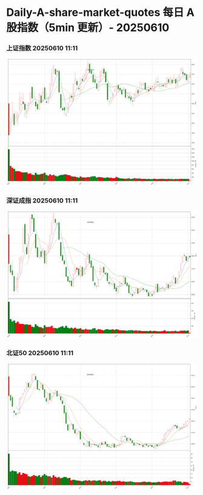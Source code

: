 
# Daily-A-share-market-quotes 每日 A 股指数（5min 更新）- 20250610

### 上证指数 20250610 11:11
![](./fig/2025/6/20250610-sh000001.png)

### 深证成指 20250610 11:11
![](./fig/2025/6/20250610-sz399001.png)

### 北证50 20250610 11:11
![](./fig/2025/6/20250610-bj899050.png)
